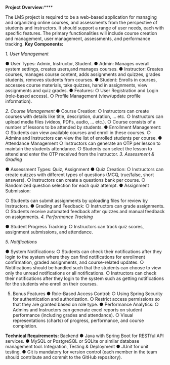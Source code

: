 **Project Overview:******

The LMS project is required to be a web-based application for managing and organizing online
courses, and assessments from the perspective of students and instructors. It should support a
range of user needs, each with specific features. The primary functionalities will include course
creation and management, user management, assessments, and performance tracking.
**Key Components:**

_1. User Management_

● User Types: Admin, Instructor, Student.
● Admin: Manages overall system settings, creates users,and manages courses.
● Instructor: Creates courses, manages course content, adds assignments and quizzes,
grades students, removes students from courses.
● Student: Enrolls in courses, accesses course materials, take quizzes, hand in
assignments, view assignments and quiz grades.
● Features:
○ User Registration and Login (role-based access).
○ Profile Management (view/update profile information).

_2. Course Management_
● Course Creation:
○ Instructors can create courses with details like title, description, duration, ... etc.
○ Instructors can upload media files (videos, PDFs, audio, ... etc.).
○ Course consists of a number of lessons to be attended by students.
● Enrollment Management:
○ Students can view available courses and enroll in these courses.
○ Admins and Instructors can view the list of enrolled students per course.
● Attendance Management
○ Instructors can generate an OTP per lesson to maintain the students attendance.
○ Students can select the lesson to attend and enter the OTP received from the
instructor.
_3. Assessment & Grading_

● Assessment Types: Quiz, Assignment
● Quiz Creation:
○ Instructors can create quizzes with different types of questions (MCQ, true/false,
short answers).
○ Instructors can create a questions bank per course.
○ Randomized question selection for each quiz attempt.
● Assignment Submission:

○ Students can submit assignments by uploading files for review by Instructors.
● Grading and Feedback:
○ Instructors can grade assignments.
○ Students receive automated feedback after quizzes and manual feedback on
assignments.
_4. Performance Tracking_

● Student Progress Tracking:
○ Instructors can track quiz scores, assignment submissions, and attendance.

_5. Notifications_

● System Notifications:
○ Students can check their notifications after they login to the system where they
can find notifications for enrollment confirmation, graded assignments, and
course-related updates.
○ Notifications should be handled such that the students can choose to view only
the unread notifications or all notifications.
○ Instructors can check their notifications after they login to the system such as
getting notifications for the students who enroll on their courses.

5. Bonus Features
● Role-Based Access Control:
○ Using Spring Security for authentication and authorization.
○ Restrict access permissions so that they are granted based on role type.
● Performance Analytics:
○ Admins and Instructors can generate excel reports on student performance
(including grades and attendance).
○ Visual representations (charts) of progress, performance, and course completion.


**Technical Requirements:**
Backend
● Java with Spring Boot for RESTful API services.
● MySQL or PostgreSQL or SQLite or similar database management tool.
Integration, Testing & Deployment
● JUnit for unit testing.
● Git is mandatory for version control (each member in the team should contribute and
commit to the GitHub repository).
